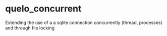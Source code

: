 quelo_concurrent
================

Extending the use of a a sqlite connection concurrently (thread, processes) and through file locking
